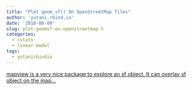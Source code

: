 ```yaml
---
title: "Plot geom_sf() On OpenStreetMap Tiles"
author: 'yutani.rbind.io'
date: '2018-06-09'
slug: plot-geomsf-on-openstreetmap-t
categories:
  - rstats
  - linear-model
tags:
  - yutanirbindio
---
```


[mapview is a very nice package to explore an sf object. It can overlay sf object on the map...<click to read more>](https://yutani.rbind.io/post/2018-06-09-plot-osm-tiles/)

